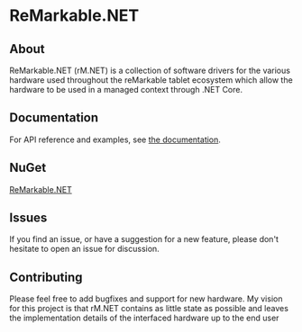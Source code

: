 # ReMarkable.NET

## About

ReMarkable.NET (rM.NET) is a collection of software drivers for the various hardware used throughout the reMarkable tablet ecosystem which allow the hardware to be used in a managed context through .NET Core.

## Documentation

For API reference and examples, see [the documentation](https://parzivail.github.io/ReMarkable.NET/articles/intro.html).

## NuGet

[ReMarkable.NET](https://www.nuget.org/packages/ReMarkable.NET)

## Issues

If you find an issue, or have a suggestion for a new feature, please don't hesitate to open an issue for discussion.

## Contributing

Please feel free to add bugfixes and support for new hardware. My vision for this project is that rM.NET contains as little state as possible and leaves the implementation details of the interfaced hardware up to the end user
